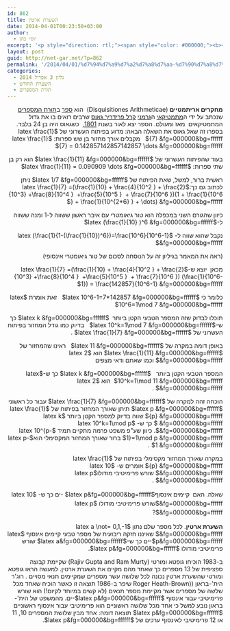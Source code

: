 ```yaml
---
id: 862
title: השערת ארטין
date: 2014-04-01T00:23:50+03:00
author:
  - יוסי כהן
excerpt: '<p style="direction: rtl;"><span style="color: #000000;"><b><img class="alignright  wp-image-919" alt="ארטין" src="http://net-gar.net/wp-content/uploads/2014/04/ארטין-150x150.jpg" width="90" height="90" />מחקרים אריתמטיים</b> (Disquisitiones Arithmeticae)  הוא <span style="color: #000000;">ספר</span> ב<span style="color: #000000;">תורת המספרים</span> שנכתב על ידי ה<span style="color: #000000;">מתמטיקאי</span> ה<span style="color: #000000;">גרמני</span> <span style="color: #000000;">קרל פרידריך גאוס</span> שרבים רואים בו את גדול המתמטיקאים  מאז ומעולם. הספר יצא לאור בשנת <span style="color: #000000;">1801</span>,  כשגאוס היה בן 24 בלבד. בספרו זה שאל גאוס את השאלה הבאה..</span></p>'
layout: post
guid: http://net-gar.net/?p=862
permalink: '/2014/04/01/%d7%94%d7%a9%d7%a2%d7%a8%d7%aa-%d7%90%d7%a8%d7%98%d7%99%d7%9f/'
categories:
  - גליון 3 אפריל 2014
  - השערת החודש
  - תורת המספרים
---
```

<p dir="RTL">
  <b>מחקרים אריתמטיים</b> (Disquisitiones Arithmeticae)  הוא <a title="ספר" href="http://he.wikipedia.org/wiki/%D7%A1%D7%A4%D7%A8">ספר</a> ב<a title="תורת המספרים" href="http://he.wikipedia.org/wiki/%D7%AA%D7%95%D7%A8%D7%AA_%D7%94%D7%9E%D7%A1%D7%A4%D7%A8%D7%99%D7%9D">תורת המספרים</a> שנכתב על ידי ה<a title="מתמטיקאי" href="http://he.wikipedia.org/wiki/%D7%9E%D7%AA%D7%9E%D7%98%D7%99%D7%A7%D7%90%D7%99">מתמטיקאי</a> ה<a title="גרמני" href="http://he.wikipedia.org/wiki/%D7%92%D7%A8%D7%9E%D7%A0%D7%99">גרמני</a> <a title="קרל פרידריך גאוס" href="http://he.wikipedia.org/wiki/%D7%A7%D7%A8%D7%9C_%D7%A4%D7%A8%D7%99%D7%93%D7%A8%D7%99%D7%9A_%D7%92%D7%90%D7%95%D7%A1">קרל פרידריך גאוס</a> שרבים רואים בו את גדול המתמטיקאים  מאז ומעולם. הספר יצא לאור בשנת <a title="1801" href="http://he.wikipedia.org/wiki/1801">1801</a>,  כשגאוס היה בן 24 בלבד. בספרו זה שאל גאוס את השאלה הבאה: מדוע בפיתוח העשרוני של $latex \frac{1}{7} &fg=000000&bg=ffffff$   מקבלים אורך מחזור בן שש ספרות: $latex \frac{1}{7} = 0.142857142857142857 \dots &fg=000000&bg=ffffff$
</p>

<p dir="RTL">
  בעוד שהפיתוח העשרוני של $latex \frac{1}{11} &fg=000000&bg=ffffff$ הוא רק בן שתי ספרות: $latex \frac{1}{11} = 0.090909 \dots &fg=000000&bg=ffffff$
</p>

<p dir="RTL">
  ראשית ברור, למשל, שאת הפיתוח של $latex 1/7 &fg=000000&bg=ffffff$ ניתן לכתוב גם כך:$latex \frac{1}{7} =(\frac{1}{10} + \frac{4}{10^2 } + \frac{2}{10^3} +\frac{8}{10^4 }  +\frac{5}{10^5 }  + \frac{7}{10^6 })(1 + \frac{1}{10^6 } + \frac{1}{10^{2*6} } + \dots) &fg=000000&bg=ffffff$
</p>

<p dir="RTL">
  כיוון שהגורם השני במכפלה הוא טור גיאומטרי עם איבר ראשון ששווה ל-1 ומנה ששווה ל-$latex (\frac{1}{10} )^6 &fg=000000&bg=ffffff$
</p>

<p dir="RTL">
  נקבל שהוא שווה ל- $latex (\frac{1}{1-(\frac{1}{10})^6})=\frac{10^6}{10^6-1} &fg=000000&bg=ffffff$
</p>

<p dir="RTL">
  (ראה את המאמר בגיליון זה על הנוסחה לסכום של טור גיאומטרי אינסופי)
</p>

<p dir="RTL">
  מכאן  יוצא ש-$latex \frac{1}{7} =(\frac{1}{10} + \frac{4}{10^2 } + \frac{2}{10^3} +\frac{8}{10^4 }  +\frac{5}{10^5 }  + \frac{7}{10^6 }) (\frac{1}{10^6-1}) = \frac{142857}{10^6-1} &fg=000000&bg=ffffff$
</p>

<p dir="RTL">
  כלומר כי $latex 10^6-1=7*142857 &fg=000000&bg=ffffff$   זאת אומרת $latex 10^6=1\mod 7 &fg=000000&bg=ffffff$
</p>

<p dir="RTL">
  תוכלו לבדוק שזה המספר הטבעי הקטן ביותר  $latex k &fg=000000&bg=ffffff$ כך ש-$latex 10^k=1\mod 7 &fg=000000&bg=ffffff$   בדיוק כמו גודל המחזור בפיתוח העשרוני של $latex \frac{1}{7} &fg=000000&bg=ffffff$ .
</p>

<p dir="RTL">
  באופן דומה במקרה של $latex 11 &fg=000000&bg=ffffff$   ראינו שהמחזור של $latex \frac{1}{11} &fg=000000&bg=ffffff$ הוא $latex 2 &fg=000000&bg=ffffff$ וכמו שאתם ודאי מצפים
</p>

<p dir="RTL">
  המספר הטבעי הקטן ביותר   $latex k &fg=000000&bg=ffffff$ כך ש-$latex 10^k=1\mod 11 &fg=000000&bg=ffffff$  הוא $latex 2 &fg=000000&bg=ffffff$ .
</p>

<p dir="RTL">
  הוכחה זהה למקרה של $latex \frac{1}{7} &fg=000000&bg=ffffff$ עבור כל ראשוני $latex p &fg=000000&bg=ffffff$ תיתן שאורך המחזור בפיתוח של $latex \frac{1}{p} &fg=000000&bg=ffffff$ שווה בדיוק למספר הקטן ביותר $latex k  &fg=000000&bg=ffffff$ כך ש- $latex 10^k=1\mod p &fg=000000&bg=ffffff$. כיוון שע"פ משפט פרמה מתקיים תמיד $latex 10^{p-1}=1\mod p &fg=000000&bg=ffffff$ ברור שאורך המחזור המקסימלי הוא$latex p-1 &fg=000000&bg=ffffff$ .
</p>

<p dir="RTL">
  במקרה שאורך המחזור מקסימלי בפיתוח של $latex \frac{1}{p} &fg=000000&bg=ffffff$ אומרים ש- $latex 10 &fg=000000&bg=ffffff$ שורש פרימיטיבי מודולו$latex p &fg=000000&bg=ffffff$ .
</p>

<p dir="RTL">
  <span style="font-size: 14px; line-height: 1.5em;">שאלה. האם  קיימים אינסוף$latex p&fg=000000&bg=ffffff$ -ים כך ש- $latex 10 &fg=000000&bg=ffffff$שורש פרימיטיבי מודולו $latex p &fg=000000&bg=ffffff$?</span>
</p>

<p dir="RTL">
  <b>השערת ארטין</b>. לכל מספר שלם נתון $latex a \not= 0,1,-1 &fg=000000&bg=ffffff$ שאיננו חזקה ריבועית של מספר טבעי קיימים אינסוף $latex p&fg=000000&bg=ffffff$-ים כך ש-$latex a&fg=000000&bg=ffffff$ שורש פרימיטיבי מודולו $latex p&fg=000000&bg=ffffff$.
</p>

<p dir="RTL">
  ב-1983 הוכיחו גופטא ומורטי (Rajiv Gupta and Ram Murty) שקיימת קבוצה ספציפית של 13 מספרים כך שאחד מהם מקיים את השערת ארטין. למעשה הראו גופטא ומורטי שהשערת ארטין נכונה לכל שלושה עשר מספרים שמקיימים תנאי מסויים . רוג'ר הית'-בראון ((Roger Heath-Brown שיפר ב-1986 תוצאה זו כאשר הוכיח שאחד מכל שלשה של מספרים אשר מקיימת מספר תנאים (לא קשים במיוחד לקיום!) הוא שורש פרימיטיבי עבור אינסוף $latex p&fg=000000&bg=ffffff$-ים. מהמשפט של הית'-בראון נובע למשל כי אחד מכל שלושה ראשוניים הוא פרימיטיבי עבור אינסוף ראשוניים $latex p&fg=000000&bg=ffffff$ תוצאה דומה: אחד מבין שלושת המספרים 10, 11 או 12 פרימיטיבי לאינסוף ערכים של $latex p&fg=000000&bg=ffffff$.
</p>